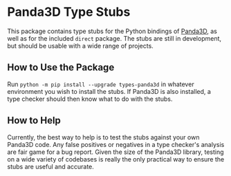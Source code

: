 # Panda3D Type Stubs

This package contains type stubs for the Python bindings of
[Panda3D](https://www.panda3d.org/), as well as for the included `direct`
package. The stubs are still in development, but should be usable with a wide
range of projects.

## How to Use the Package

Run `python -m pip install --upgrade types-panda3d` in whatever environment you
wish to install the stubs. If Panda3D is also installed, a type checker should
then know what to do with the stubs.

## How to Help

Currently, the best way to help is to test the stubs against your own Panda3D
code. Any false positives or negatives in a type checker's analysis are fair
game for a bug report. Given the size of the Panda3D library, testing on a
wide variety of codebases is really the only practical way to ensure the stubs
are useful and accurate.
